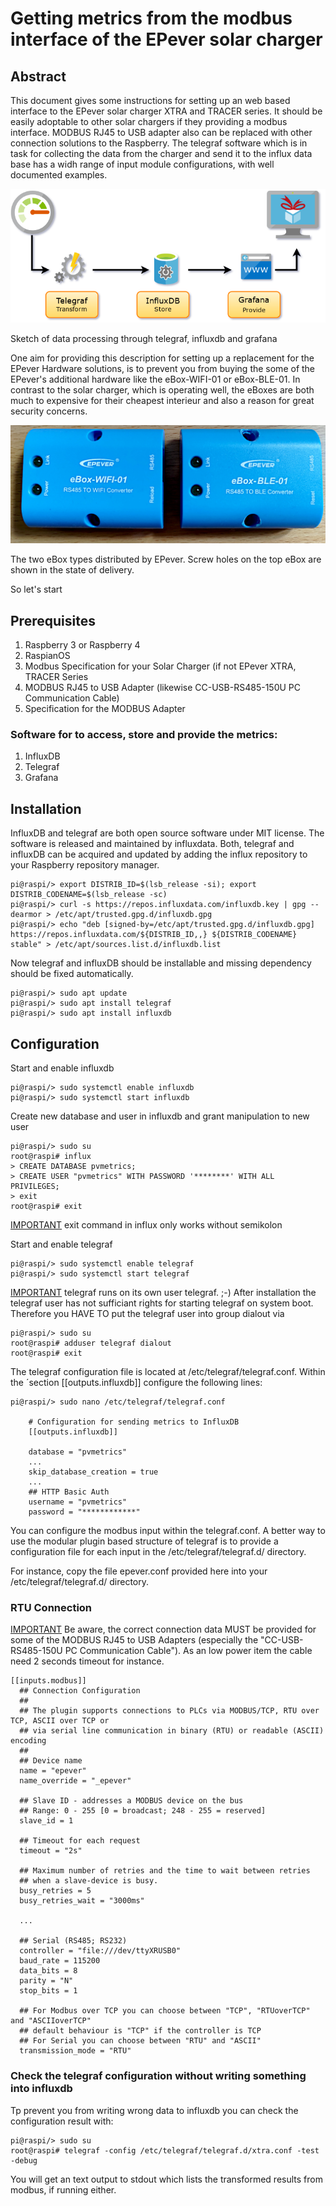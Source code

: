 # Getting metrics from the modbus interface of the EPever solar charger

## Abstract
This document gives some instructions for setting up an web based interface to the EPever solar charger XTRA and TRACER series. It should be easily adoptable to other solar chargers if they providing a modbus interface. MODBUS RJ45 to USB adapter also can be replaced with other connection solutions to the Raspberry. The telegraf software which is in task for collecting the data from the charger and send it to the influx data base has a widh range of input module configurations, with well documented examples.


![Metrics-Dataflow_en](image/Metrics-Dataflow_en.png)

Sketch of data processing through telegraf, influxdb and grafana


One aim for providing this description for setting up a replacement for the EPever Hardware solutions, is to prevent you from buying the some of the EPever's additional hardware  like the eBox-WIFI-01 or eBox-BLE-01. In contrast to the solar charger, which is operating well, the eBoxes are both much to expensive for their cheapest interieur and also a reason for great security concerns.


![eBoxes](image/eBoxes.jpg)

The two eBox types distributed by EPever. Screw holes on the top eBox are shown in the state of delivery.

So let's start

## Prerequisites

 1. Raspberry 3 or Raspberry 4
 2. RaspianOS
 3. Modbus Specification for your Solar Charger (if not EPever XTRA, TRACER Series
 4. MODBUS RJ45 to USB Adapter (likewise CC-USB-RS485-150U PC Communication Cable)
 5. Specification for the MODBUS Adapter
 
### Software for to access, store and provide the metrics:
 
 1. InfluxDB
 2. Telegraf
 3. Grafana


## Installation

InfluxDB and telegraf are both open source software under MIT license. The software is released and maintained by influxdata. Both, telegraf and influxDB can be acquired and updated by adding the influx repository to your Raspberry repository manager.

    pi@raspi/> export DISTRIB_ID=$(lsb_release -si); export DISTRIB_CODENAME=$(lsb_release -sc)
    pi@raspi/> curl -s https://repos.influxdata.com/influxdb.key | gpg --dearmor > /etc/apt/trusted.gpg.d/influxdb.gpg
    pi@raspi/> echo "deb [signed-by=/etc/apt/trusted.gpg.d/influxdb.gpg] https://repos.influxdata.com/${DISTRIB_ID,,} ${DISTRIB_CODENAME} stable" > /etc/apt/sources.list.d/influxdb.list

Now telegraf and influxDB should be installable and missing dependency should be fixed automatically.

    pi@raspi/> sudo apt update
    pi@raspi/> sudo apt install telegraf
    pi@raspi/> sudo apt install influxdb

## Configuration

Start and enable influxdb

    pi@raspi/> sudo systemctl enable influxdb
    pi@raspi/> sudo systemctl start influxdb

Create new database and user in influxdb and grant manipulation to new user

    pi@raspi/> sudo su
    root@raspi# influx
    > CREATE DATABASE pvmetrics;
    > CREATE USER "pvmetrics" WITH PASSWORD '********' WITH ALL PRIVILEGES;
    > exit
    root@raspi# exit

<u>IMPORTANT</u> exit command in influx only works without semikolon

Start and enable telegraf

    pi@raspi/> sudo systemctl enable telegraf
    pi@raspi/> sudo systemctl start telegraf

<u>IMPORTANT</u>
telegraf runs on its own user telegraf. ;-)  After installation the telegraf user has not sufficiant rights for starting telegraf on system boot. Therefore you HAVE TO put the telegraf user into group dialout via

    pi@raspi/> sudo su
    root@raspi# adduser telegraf dialout
    root@raspi# exit

The telegraf configuration file is located at /etc/telegraf/telegraf.conf. Within the ´section \[\[outputs.influxdb\]\] configure the following lines:

    pi@raspi/> sudo nano /etc/telegraf/telegraf.conf
        
        # Configuration for sending metrics to InfluxDB
        [[outputs.influxdb]]

        database = "pvmetrics"
        ...
        skip_database_creation = true
        ...
        ## HTTP Basic Auth
        username = "pvmetrics"
        password = "************"

You can configure the modbus input within the telegraf.conf. A better way to use the modular plugin based structure of telegraf is to provide a configuration file for each input in the /etc/telegraf/telegraf.d/ directory.

For instance, copy the file epever.conf provided here into your /etc/telegraf/telegraf.d/ directory.

### RTU Connection

<u>IMPORTANT</u> Be aware, the correct connection data MUST be provided for some of the MODBUS RJ45 to USB Adapters (especially the "CC-USB-RS485-150U PC Communication Cable"). As an low power item the cable need 2 seconds timeout for instance.

    [[inputs.modbus]]
      ## Connection Configuration
      ##
      ## The plugin supports connections to PLCs via MODBUS/TCP, RTU over TCP, ASCII over TCP or
      ## via serial line communication in binary (RTU) or readable (ASCII) encoding
      ##
      ## Device name
      name = "epever"
      name_override = "_epever"

      ## Slave ID - addresses a MODBUS device on the bus
      ## Range: 0 - 255 [0 = broadcast; 248 - 255 = reserved]
      slave_id = 1

      ## Timeout for each request
      timeout = "2s"

      ## Maximum number of retries and the time to wait between retries
      ## when a slave-device is busy.
      busy_retries = 5
      busy_retries_wait = "3000ms"

      ...

      ## Serial (RS485; RS232)
      controller = "file:///dev/ttyXRUSB0"
      baud_rate = 115200
      data_bits = 8
      parity = "N"
      stop_bits = 1

      ## For Modbus over TCP you can choose between "TCP", "RTUoverTCP" and "ASCIIoverTCP"
      ## default behaviour is "TCP" if the controller is TCP
      ## For Serial you can choose between "RTU" and "ASCII"
      transmission_mode = "RTU"



### Check the telegraf configuration without writing something into influxdb

Tp prevent you from writing wrong data to influxdb you can check the configuration result with:

    pi@raspi/> sudo su
    root@raspi# telegraf -config /etc/telegraf/telegraf.d/xtra.conf -test -debug

You will get an text output to stdout which lists the transformed results from modbus, if running either.




